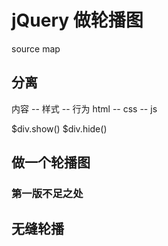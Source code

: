 # jQuery 做轮播图

source map

## 分离

内容 -- 样式 -- 行为
html -- css -- js

$div.show()
$div.hide()

## 做一个轮播图

### 第一版不足之处

## 无缝轮播
